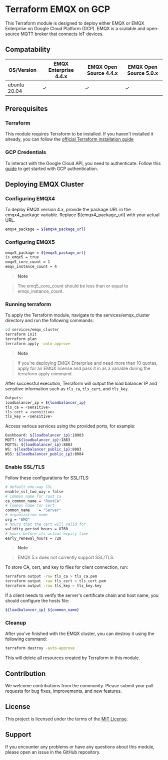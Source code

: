 
# Terraform EMQX on GCP

This Terraform module is designed to deploy either EMQX or EMQX Enterprise on Google Cloud Platform (GCP). EMQX is a scalable and open-source MQTT broker that connects IoT devices.

## Compatability

|   OS/Version | EMQX Enterprise 4.4.x | EMQX Open Source 4.4.x | EMQX Open Source 5.0.x |
|--------------|-----------------------|------------------------|------------------------|
| ubuntu 20.04 | ✓                     | ✓                      | ✓                      |


## Prerequisites

### Terraform 

This module requires Terraform to be installed. If you haven't installed it already, you can follow the [official Terraform installation guide](https://developer.hashicorp.com/terraform/tutorials/gcp-get-started/install-cli)

### GCP Credentials

To interact with the Google Cloud API, you need to authenticate. Follow this [guide](https://registry.terraform.io/providers/hashicorp/google/latest/docs/guides/getting_started#adding-credentials) to get started with GCP authentication.

## Deploying EMQX Cluster

### Configuring EMQX4

To deploy EMQX version 4.x, provide the package URL in the emqx4_package variable. Replace ${emqx4_package_url} with your actual URL.

```bash
emqx4_package = ${emqx4_package_url}
```

### Configuring EMQX5

```bash
emqx5_package = ${emqx5_package_url}
is_emqx5 = true
emqx5_core_count = 1
emqx_instance_count = 4
```

> **Note**

> The emq5_core_count should be less than or equal to emqx_instance_count. 


### Running terraform

To apply the Terraform module, navigate to the services/emqx_cluster directory and run the following commands:

```bash
cd services/emqx_cluster
terraform init
terraform plan
terraform apply -auto-approve
```

> **Note**

> If you're deploying EMQX Enterprise and need more than 10 quotas, apply for an EMQX license and pass it in as a variable during the terraform apply command.



After successful execution, Terraform will output the load balancer IP and sensitive information such as `tls_ca`, `tls_cert`, and `tls_key`.


```bash
Outputs:
loadbalancer_ip = ${loadbalancer_ip}
tls_ca = <sensitive>
tls_cert = <sensitive>
tls_key = <sensitive>
```

Access various services using the provided ports, for example:

```bash
Dashboard: ${loadbalancer_ip}:18083
MQTT: ${loadbalancer_ip}:1883
MQTTS: ${loadbalancer_ip}:8883
WS: ${loadbalancer_public_ip}:8083
WSS: ${loadbalancer_public_ip}:8084
```

### Enable SSL/TLS

Follow these configurations for SSL/TLS:


```bash
# default one-way SSL
enable_ssl_two_way = false
# common name for root ca
ca_common_name = "RootCA"
# common name for cert
common_name    = "Server"
# organization name
org = "EMQ"
# hours that the cert will valid for
validity_period_hours = 8760
# hours before its actual expiry time
early_renewal_hours = 720
```

> **Note**

> EMQX 5.x does not currently support SSL/TLS. 

To store CA, cert, and key to files for client connection, run:


``` bash
terraform output -raw tls_ca > tls_ca.pem
terraform output -raw tls_cert > tls_cert.pem
terraform output -raw tls_key > tls_key.key
```

If a client needs to verify the server's certificate chain and host name, you should configure the hosts file:


``` bash
${loadbalancer_ip} ${common_name}
```

### Cleanup

After you've finished with the EMQX cluster, you can destroy it using the following command:


```bash
terraform destroy -auto-approve
```

This will delete all resources created by Terraform in this module.

## Contribution

We welcome contributions from the community. Please submit your pull requests for bug fixes, improvements, and new features.

## License

This project is licensed under the terms of the [MIT License](https://github.com/emqx/deploy-emqx-to-gcp-with-terraform/blob/main/LICENSE).


## Support

If you encounter any problems or have any questions about this module, please open an issue in the GitHub repository.

